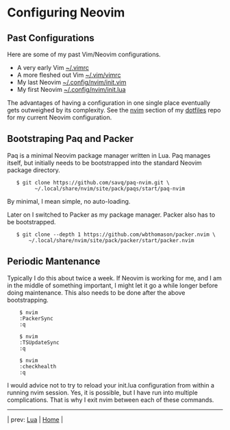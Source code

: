 # Configuring Neovim

## Past Configurations

Here are some of my past Vim/Neovim configurations.

* A very early Vim [~/.vimrc](../init_examples/first_vimrc)
* A more fleshed out Vim [~/.vim/vimrc](../init_examples/later_vimrc)
* My last Neovim [~/.config/nvim/init.vim](../init_examples/last_init.vim)
* My first Neovim [~/.config/nvim/init.lua](../init_examples/first_init.lua)

The advantages of having a configuration in one single
place eventually gets outweighed by its complexity.  See the
[nvim](https://github.com/grscheller/dotfiles/tree/main/config/nvim)
section of my
[dotfiles](https://github.com/grscheller/dotfiles)
repo for my current Neovim configuration.

## Bootstraping Paq and Packer

Paq is a minimal Neovim package manager written in Lua.  Paq manages
itself, but initially needs to be bootstrapped into the standard
Neovim package directory.

```
   $ git clone https://github.com/savq/paq-nvim.git \
         ~/.local/share/nvim/site/pack/paqs/start/paq-nvim
```

By minimal, I mean simple, no auto-loading.

Later on I switched to Packer as my package manager.  Packer also
has to be bootstrapped.

```
   $ git clone --depth 1 https://github.com/wbthomason/packer.nvim \
       ~/.local/share/nvim/site/pack/packer/start/packer.nvim  
```

## Periodic Mantenance
Typically I do this about twice a week.  If Neovim is working
for me, and I am in the middle of something important, I might
let it go a while longer before doing maintenance.  This also
needs to be done after the above bootstrapping.

```
    $ nvim
    :PackerSync
    :q

    $ nvim
    :TSUpdateSync
    :q

    $ nvim
    :checkhealth
    :q
```

I would advice not to try to reload your init.lua configuration
from within a running nvim session.  Yes, it is possible, but I
have run into multiple complications.  That is why I exit nvim
between each of these commands.

---

| prev: [Lua][1] | [Home][2] |

[1]: 10-Lua.md
[2]: ../README.md
